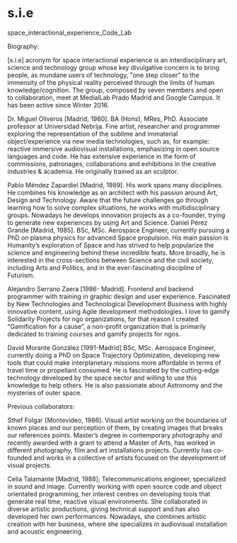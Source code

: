 # s.i.e
space_interactional_experience_Code_Lab

Biography:

[s.i.e] acronym for space interactional experience is an interdisciplinary art, science and technology group whose key divulgative concern is to bring people, as mundane users of technology, "one step closer" to the immensity of the physical reality perceived through the limits of human knowledge/cognition.
The group, composed by seven members and open to collaboration, meet at MedialLab Prado Madrid and Google Campus. It has been active since Winter 2016.

Dr. Miguel Oliveros [Madrid, 1980]. BA (Hons), MRes, PhD. Associate professor at Universidad Nebrija.
Fine artist, researcher and programmer exploring the representation of the sublime and immaterial object/experience via new media technologies, such as, for example: reactive immersive audiovisual installations, emphasizing in open source languages and code. He has extensive experience in the form of commissions, patronages, collaborations and exhibitions in the creative industries & academia. He originally trained as an sculptor.

Pablo Méndez Zapardiel [Madrid, 1989]. His work spans many disciplines. He combines his knowledge as an architect with his passion around Art, Design and Technology. Aware that the future challenges go through learning how to solve complex situations, he works with multidisciplinary groups. Nowadays he develops innovation projects as a co-founder, trying to generate new experiences by using Art and Science.
Daniel Pérez Grande [Madrid, 1985]. BSc, MSc. Aerospace Engineer, currently pursuing a PhD on plasma physics for advanced Space propulsion. His main passion is Humanity’s exploration of Space and has strived to help popularize the science and engineering behind these incredible feats. More broadly, he is interested in the cross-sections between Science and the civil society, including Arts and Politics, and in the ever-fascinating discipline of Futurism.

Alejandro Serrano Zaera [1986- Madrid]. Frontend and backend programmer with training in graphic design and user experience. Fascinated by New Technologies and Technological Development Business with highly innovative content, using Agile development methodologies. 
 I love to gamify Solidarity Projects for ngo organizations, for that reason I created  “Gamification for a cause”, a non-profit organization that is primarily dedicated to training courses and gamify projects for ngos.

David Morante González [1991-Madrid] BSc, MSc. Aerospace Engineer, currently doing a PhD on Space Trajectory Optimization, developing new tools that could make interplanetary missions more affordable in terms of travel time or propellant consumed. He is fascinated by the cutting-edge technology developed by the space sector and willing to use this knowledge to help others.  He is also passionate about Astronomy and the mysteries of outer space.

Previous collaborators:

Sthef Folgar [Montevideo, 1986]. Visual artist working on the boundaries of known places and our perception of them, by creating images that breaks our references points. Master’s degree in contemporary photography and recently awarded with a grant to attend a Master of Arts, has worked in different photography, film and art installations projects. Currently has co-founded and works in a collective of artists focused on the development of visual projects. 

Celia Talamante [Madrid, 1988]; Telecommunications engineer, specialized in
sound and image. Currently working with open source code and object orientated programming, her interest centres on developing tools that generate real time, reactive visual environments. She collaborated in diverse artistic productions, giving technical support and has also developed her own performances. Nowadays, she combines artistic creation with her business, where she specializes in audiovisual installation and acoustic engineering.

